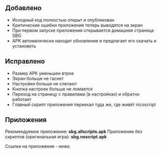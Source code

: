 ## Добавлено

- Исходный код полностью открыт и опубликован
- Критические ошибки приложения теперь выводятся на экран
- При первом запуске приложения открывается домашняя страница SBG
- APK автоматически находит обновление и предлагает его скачать и установить

## Исправлено

- Размер APK уменьшен втрое
- Экран больше не гаснет
- Настройки больше не слетают
- Кнопка настроек больше не ломается
- Переход на страницу с правилами (в настройках) и обратно работает
- Главный скрипт приложения переехал туда же, где живёт nicoscript

## Приложения

Рекомендуемое приложение: __sbg.allscripts.apk__
Приложение без скриптов (оригинальная игра): __sbg.noscript.apk__

Ссылки на приложения - ниже.
